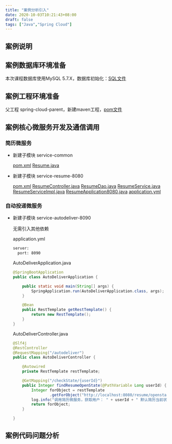 ```yaml
---
title: "案例分析引入"
date: 2020-10-03T10:21:43+08:00
draft: false
tags: ["Java","Spring Cloud"]
---
```


## 案例说明

## 案例数据库环境准备

本次课程数据库使用MySQL 5.7.X，数据库初始化：[SQL文件](/file/springcloud/springcloud.sql)

## 案例工程环境准备

父工程 spring-cloud-parent，新建maven工程，[pom文件](/file/springcloud/parent-pom.xml)

## 案例核心微服务开发及通信调用

### 简历微服务

* 新建子模块 service-common

  [pom.xml](/file/springcloud/service-common-pom.xml)     [Resume.java](/file/springcloud/Resume.java)

* 新建子模块 service-resume-8080

  [pom.xml](/file/springcloud/service-common-pom.xml)     [ResumeController.java](/file/springcloud/ResumeController.java)   [ResumeDao.java](/file/springcloud/ResumeDao.java)   [ResumeService.java](/file/springcloud/ResumeService.java)    [ResumeServiceImpl.java](/file/springcloud/ResumeServiceImpl.java)    [ResumeApplication8080.java](/file/springcloud/ResumeApplication8080.java)  [application.yml](/file/springcloud/resume-application.yml) 

### 自动投递微服务

* 新建子模块 service-autodeliver-8090

  无需引入其他依赖

  application.yml

  ```xml
  server:
    port: 8090
  ```

  AutoDeliverApplication.java

  ```java
  @SpringBootApplication
  public class AutoDeliverApplication {
  
      public static void main(String[] args) {
          SpringApplication.run(AutoDeliverApplication.class, args);
      }
  
      @Bean
      public RestTemplate getRestTemplate() {
          return new RestTemplate();
      }
  }
  ```

  AutoDeliverController.java

  ```java
  @Slf4j
  @RestController
  @RequestMapping("/autodeliver")
  public class AutoDeliverController {
  
      @Autowired
      private RestTemplate restTemplate;
  
      @GetMapping("/checkState/{userId}")
      public Integer findResumeOpenState(@PathVariable Long userId) {
          Integer forObject = restTemplate
                  .getForObject("http://localhost:8080/resume/openstate/" + userId, Integer.class);
          log.info("调用简历微服务，获取用户： " + userId + " 默认简历当前状态为: " + forObject);
          return forObject;
      }
  
  }
  ```

## 案例代码问题分析


